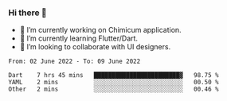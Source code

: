 ### Hi there 👋

<!--
**devcat37/devcat37** is a ✨ _special_ ✨ repository because its `README.md` (this file) appears on your GitHub profile.-->


- 🔭 I’m currently working on Chimicum application.
- 🌱 I’m currently learning Flutter/Dart.
- 👯 I’m looking to collaborate with UI designers.
<!-- - 🤔 I’m looking for help with ... -->

<!--START_SECTION:waka-->

```text
From: 02 June 2022 - To: 09 June 2022

Dart    7 hrs 45 mins   ████████████████████████▓   98.75 %
YAML    2 mins          ░░░░░░░░░░░░░░░░░░░░░░░░░   00.50 %
Other   2 mins          ░░░░░░░░░░░░░░░░░░░░░░░░░   00.46 %
```

<!--END_SECTION:waka-->
